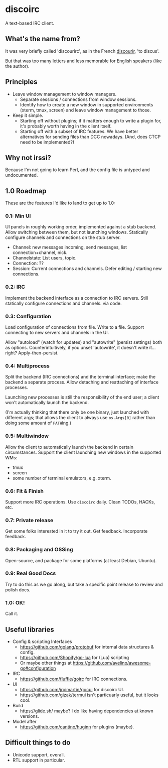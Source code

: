 # discoirc
A text-based IRC client.

## What's the name from?
It was very briefly called 'discourirc', as in the French
[discourir](https://en.wiktionary.org/wiki/discourir), 'to discus'.

But that was too many letters and less memorable for English speakers (like the
author).


## Principles

* Leave window management to window managers.
  * Separate sessions / connections from window sessions.
  * Identify how to create a new window in supported environments (xterm, tmux,
    screen) and leave window management to those.
* Keep it simple.
  * Starting off without plugins; if it matters enough to write a plugin for,
    it's probably worth having in the client itself.
  * Starting off with a subset of IRC features. We have better alternatives for
    sending files than DCC nowadays. (And, does CTCP need to be implemented?)

## Why not irssi?
Because I'm not going to learn Perl, and the config file is untyped and
undocumented.

## 1.0 Roadmap

These are the features I'd like to land to get up to 1.0:

### 0.1: Min UI
UI panels in roughly working order, implemented against a stub backend.
Allow switching between them, but not launching windows. Statically
configure channels and connections on the stub server.

* Channel: new messages incoming, send messages, list connection+channel,
  nick.
* Channelstate: List users, topic.
* Connection: ??
* Session: Current connections and channels. Defer editing / starting new
  connections.

### 0.2: IRC
Implement the backend interface as a connection to IRC servers. Still
statically configure connections and channels. via code.

### 0.3: Configuration
Load configuration of connections from file. Write to a file. Support connecting
to new servers and channels in the UI.

Allow "autoload" (watch for updates) and "autowrite" (persist settings)
both as options. Counterintuitively, if you unset 'autowrite', it doesn't write
it... right? Apply-then-persist.

### 0.4: Multiprocess
Split the backend (IRC connections) and the terminal interface; make the backend a separate
process. Allow detaching and reattaching of interface processes.

Launching new processes is still the responsibility of the end user; a client
won't automatically launch the backend.

(I'm actually thinking that there only be one binary, just launched with
different args; that allows the client to always use `os.Args[0]` rather than
doing some amount of `PATH`ing.)

### 0.5: Multiwindow
Allow the client to automatically launch the backend in certain circumstances.
Support the client launching new windows in the supported WMs:

* tmux
* screen
* some number of terminal emulators, e.g. xterm.

### 0.6: Fit & Finish
Support more IRC operations. Use `discoirc` daily. Clean TODOs, HACKs, etc.

### 0.7: Private release
Get some folks interested in it to try it out. Get feedback. Incorporate
feedback.

### 0.8: Packaging and OSSing
Open-source, and package for some platforms (at least Debian, Ubuntu).

### 0.9: Real Good Docs
Try to do this as we go along, but take a specific point release to review and
polish docs.

### 1.0: OK!
Call it.


## Useful libraries

* Config & scripting Interfaces
  * https://github.com/golang/protobuf for internal data structures & config.
  * https://github.com/Shopify/go-lua for (Lua) scripting
  * Or maybe other things at https://github.com/avelino/awesome-go#configuration
* IRC
  * https://github.com/fluffle/goirc for IRC connections.
* UI
  * https://github.com/jroimartin/gocui for discoirc UI.
  * https://github.com/gizak/termui isn't particuarly useful, but it looks cool.
* Build
  * https://glide.sh/ maybe? I do like having dependencies at known versions.
* Model after
  * https://github.com/cantino/huginn for plugins (maybe).

## Difficult things to do
* Unicode support, overall.
* RTL support in particular.
